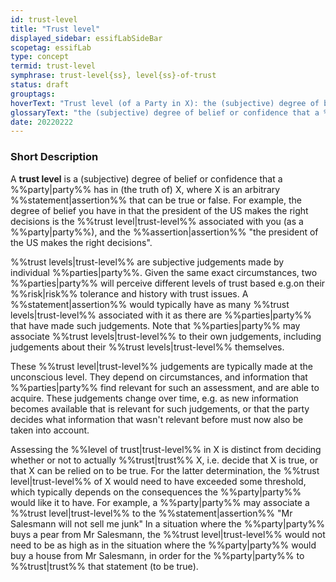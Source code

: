 ```yaml
---
id: trust-level
title: "Trust level"
displayed_sidebar: essifLabSideBar
scopetag: essifLab
type: concept
termid: trust-level
symphrase: trust-level{ss}, level{ss}-of-trust
status: draft
grouptags:
hoverText: "Trust level (of a Party in X): the (subjective) degree of belief or confidence that this Party has in X"
glossaryText: "the (subjective) degree of belief or confidence that a %%party^party%% has in X (someone, something, ...)."
date: 20220222
---
```


### Short Description
A **trust level** is a (subjective) degree of belief or confidence that a %%party|party%% has in (the truth of) X, where X is an arbitrary %%statement|assertion%% that can be true or false. For example, the degree of belief you have in that the president of the US makes the right decisions is the %%trust level|trust-level%% associated with you (as a %%party|party%%), and the %%assertion|assertion%% "the president of the US makes the right decisions".

%%trust levels|trust-level%% are subjective judgements made by individual %%parties|party%%. Given the same exact circumstances, two %%parties|party%% will perceive different levels of trust based e.g.on their %%risk|risk%% tolerance and history with trust issues. A %%statement|assertion%% would typically have as many %%trust levels|trust-level%% associated with it as there are %%parties|party%% that have made such judgements. Note that %%parties|party%% may associate %%trust levels|trust-level%% to their own judgements, including judgements about their %%trust levels|trust-level%% themselves.

These %%trust level|trust-level%% judgements are typically made at the unconscious level. They depend on circumstances, and information that %%parties|party%% find relevant for such an assessment, and are able to acquire. These judgements change over time, e.g. as new information becomes available that is relevant for such judgements, or that the party decides what information that wasn't relevant before must now also be taken into account.

Assessing the %%level of trust|trust-level%% in X is distinct from deciding whether or not to actually %%trust|trust%% X, i.e. decide that X is true, or that X can be relied on to be true. For the latter determination, the %%trust level|trust-level%% of X would need to have exceeded some threshold, which typically depends on the consequences the %%party|party%% would like it to have. For example, a %%party|party%% may associate a %%trust level|trust-level%% to the %%statement|assertion%% "Mr Salesmann will not sell me junk" In a situation where the %%party|party%% buys a pear from Mr Salesmann, the %%trust level|trust-level%% would not need to be as high as in the situation where the %%party|party%% would buy a house from Mr Salesmann, in order for the %%party|party%% to %%trust|trust%% that statement (to be true).
